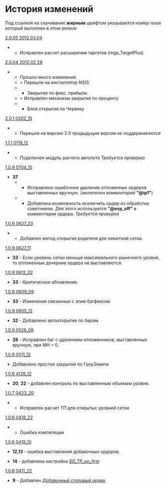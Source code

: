 # История изменений #

Под ссылкой на скачивание <b>жирным</b> шрифтом указывается номер issue который выполнен в этом релизе

[2.0.05 2012.03.04](http://code.google.com/p/mql-elt/downloads/detail?name=eLT_2012.03.04_2.0.05.exe&can=2&q=#makechanges)
  * - Исправлен расчет расширения таргетов (mgp\_TargetPlus)

[2.0.04 2012.02.28](http://code.google.com/p/mql-elt/downloads/detail?name=eLT_2012.02.29_2.0.04.exe&can=2&q=#makechanges)
  * - Прошло много изменений.
    * = Перешли на инсталлятор NSIS
    * + Закрытие по фикс. прибыли.
    * = Исправлен механизм закрытия по проценту
    * + Блок открытия по Червяку

[2.0.1 0202\_15](http://code.google.com/p/mql-elt/downloads/detail?name=eLT_201_0202_15.exe&can=2&q=#makechanges)
  * - Перешли на версию 2.0 <i>предыдущие версии не поддерживаются</i>

[1.1.1 0119\_12](http://code.google.com/p/mql-elt/downloads/detail?name=eLT_111_0119_12.exe&can=2&q=#makechanges)

  * - Подключен модуль расчета автолота
<i>Требуется проверка</i>


[1.0.9 0704\_15](http://code.google.com/p/mql-elt/downloads/detail?name=Setup_eLT_109_0704_15.exe&can=2&q=#makechanges)
  * <b>37</b>
    * - Исправлено ошибочное удаление отложенных ордеров выставленных вручную. (<i>желателен комментарий</i> <b>"@ip1"</b>)
    * - Добавлена возможность исключить ордер из обработки советником.
Для этого используется <b>"@exp_off"</b> в комментарии ордера. <i>Требуется проверка</i>


[1.0.9 0627\_23](http://code.google.com/p/mql-elt/downloads/detail?name=Setup_eLT_109_0627_23.exe&can=2&q=#makechanges)
  * - Добавлен метод открытия родителя для лимитной сетки.

[1.0.9 0627\_11](http://code.google.com/p/mql-elt/downloads/detail?name=Setup_eLT_109_0627_11.exe&can=2&q=#makechanges)
  * <b>33</b> - Если уровень сетки меньше максимального рыночного уровня, то отложенные дочерние ордера не выставляются.

[1.0.9 0612\_02](http://code.google.com/p/mql-elt/downloads/detail?name=Setup_eLT_109_0612_02.exe&can=2&q=#makechanges)
  * <b>33</b> - Критическое обновление.


[1.0.9 0609\_09](http://code.google.com/p/mql-elt/downloads/detail?name=Setup_eLT_109_0609_09.exe&can=2&q=#makechanges)
  * <b>33</b> - Изменения связанные с этим багфиксом

[1.0.9 0605\_12](http://code.google.com/p/mql-elt/downloads/detail?name=Setup_eLT_109_0605_12.exe&can=2&q=#makechanges)
  * <b>32</b> - Добавлено автооткрытие по барам.

[1.0.9 0526\_09](http://code.google.com/p/mql-elt/downloads/detail?name=Setup_eLT_109_0526_09.exe&can=2&q=#makechanges)
  * <b>28</b> - Исправлен баг с удалением отложенников, выставленных вручную, при МН = 0.

[1.0.9 0511\_12](http://code.google.com/p/mql-elt/downloads/detail?name=Setup_eLT_109_0511_12.exe&can=2&q=#makechanges)
  * Добавлено простое закрытие по ГроуЭквити

[1.0.8 4128\_12](http://code.google.com/p/mql-elt/downloads/detail?name=Setup_eLT_108_0428_12.exe&can=2&q=#makechanges)

  * <b>20</b>, <b>22</b> - добавлен контроль по выставленным объемам уровня.

[1.0.7 0423\_20](http://code.google.com/p/mql-elt/downloads/detail?name=Setup_eLT_107_0423_20.exe&can=2&q=#makechanges)

  * - Исправлен расчет ТП для открытых уровней сетки

[1.0.6 0419\_22](http://code.google.com/p/mql-elt/downloads/detail?name=Setup_eLT_106_0419_23.exe&can=2&q=#makechanges)

  * - Ошибка компиляции

[1.0.6 0419\_10](http://code.google.com/p/mql-elt/downloads/detail?name=Setup_eLT_106_0419_10.exe&can=2&q=#makechanges)
  * <b>12,13</b> - ошибка выставления добавочных ордеров.

  * <b>14</b>    - добавлена настройка <i><a href='http://code.google.com/p/mql-elt/wiki/Settings_EA_ALL#%D0%9D%D0%B0%D1%81%D1%82%D1%80%D0%BE%D0%B9%D0%BA%D0%B0_%D1%81%D1%82%D0%BE%D0%BF%D0%BE%D0%B2%D1%8B%D1%85_%D0%BE%D1%80%D0%B4%D0%B5%D1%80%D0%BE%D0%B2'>SO_TP_on_first</a></i>

[1.0.6 0411\_22](http://code.google.com/p/mql-elt/downloads/detail?name=Setup_eLT_106_0412_22.exe&can=2&q=#makechanges)
  * <b>9</b> - Добавлен <i><a href='http://code.google.com/p/mql-elt/wiki/Settings_EA_ALL?ts=1302878444&updated=Settings_EA_ALL#%D0%9D%D0%B0%D1%81%D1%82%D1%80%D0%BE%D0%B9%D0%BA%D0%B0_%D0%B4%D0%BE%D0%B1%D0%B0%D0%B2%D0%BE%D1%87%D0%BD%D0%BE%D0%B3%D0%BE_%D1%81%D1%82%D0%BE%D0%BF%D0%BE%D0%B2%D0%BE%D0%B3%D0%BE_%D0%BE%EF%BF%BD'>Добавочный стоповый ордер</a></i>